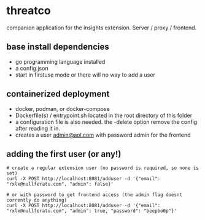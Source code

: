 # threatco
companion application for the insights extension. Server / proxy / frontend.

## base install dependencies
- go programming language installed
- a config.json
- start in firstuse mode or there will no way to add a user

## containerized deployment
- docker, podman, or docker-compose
- Dockerfile(s) / entrypoint.sh located in the root directory of this folder
- a configuration file is also needed. the -delete option remove the config after reading it in.
- creates a user admin@aol.com with password admin for the frontend

## adding the first user (or any!)
```
# create a regular extension user (no password is required, so none is set)
curl -X POST http://localhost:8081/adduser -d '{"email": "rxlx@nullferatu.com", "admin": false}'

# or with password to get frontend access (the admin flag doesnt corrently do anything)
curl -X POST http://localhost:8081/adduser -d '{"email": "rxlx@nullferatu.com", "admin": true, "password": "beepbo0p"}'
```





